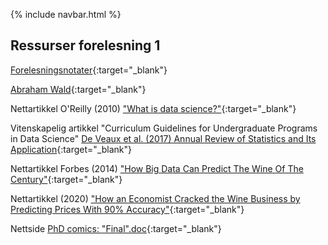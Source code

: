 
{% include navbar.html %}

## Ressurser forelesning 1

[Forelesningsnotater](/forelesninger/SOK-1004_Forelesning_1_h24.pdf){:target="_blank"}

[Abraham Wald](https://www.historyofdatascience.com/abraham-wald-a-statistical-hero/){:target="_blank"}

Nettartikkel O'Reilly (2010) ["What is data science?"](https://www.oreilly.com/radar/what-is-data-science/){:target="_blank"}

Vitenskapelig artikkel "Curriculum Guidelines for Undergraduate Programs in Data Science" [De Veaux et al. (2017) Annual Review of Statistics and Its Application](https://www.amstat.org/asa/files/pdfs/EDU-DataScienceGuidelines.pdf){:target="_blank"}

Nettartikkel Forbes (2014) ["How Big Data Can Predict The Wine Of The Century"](https://www.forbes.com/sites/sap/2014/04/30/how-big-data-can-predict-the-wine-of-the-century/?sh=71e2583e31a9){:target="_blank"}

Nettartikkel (2020) ["How an Economist Cracked the Wine Business by Predicting Prices With 90% Accuracy"](https://entrepreneurshandbook.co/how-an-economist-cracked-the-wine-business-by-predicting-prices-with-90-accuracy-3bc996456f80){:target="_blank"}

Nettside [PhD comics: "Final".doc](http://phdcomics.com/comics/archive.php?comicid=1531){:target="_blank"}

